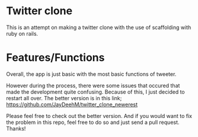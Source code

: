 # Twitter clone

This is an attempt on making a twitter clone with the use of scaffolding with ruby on rails. 

# Features/Functions

Overall, the app is just basic with the most basic functions of tweeter.

However during the process, there were some issues that occured that made the development quite confusing. Because of this, I just decided to restart all over. The better version is in this link; https://github.com/JayDeehM/twitter_clone_newerest 

Please feel free to check out the better version. And if you would want to fix the problem in this repo, feel free to do so and just send a pull request. Thanks!

